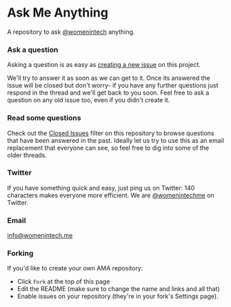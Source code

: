 # Ask Me Anything

A repository to ask [@womenintech](/../../) anything.


### Ask a question

Asking a question is as easy as
[creating a new issue](/../../issues/new) on this
project.

We'll try to answer it as soon as we can get to it. Once its answered the
issue will be closed but don't worry- if you have any further
questions just respond in the thread and we'll get back to you soon. Feel free to
ask a question on any old issue too, even if you didn't create it.

### Read some questions

Check out the [Closed Issues](/../../issues?q=is%3Aissue+is%3Aclosed)
filter on this repository to browse questions that have been answered in the past. Ideally let us try
to use this as an email replacement that everyone can see, so feel free to dig
into some of the older threads.

### Twitter

If you have something quick and easy, just ping us on Twitter: 140 characters
makes everyone more efficient. We are [@womenintechme](https://twitter.com/womenintechme) on
Twitter.


### Email

info@womenintech.me


### Forking

If you'd like to create your own AMA repository:

- Click `Fork` at the top of this page
- Edit the README (make sure to change the name and links and all that)
- Enable issues on your repository (they're in your fork's Settings page).
